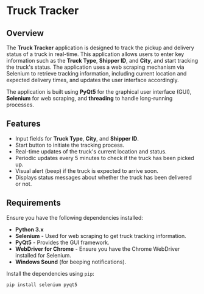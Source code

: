 # Truck Tracker

## Overview
The **Truck Tracker** application is designed to track the pickup and delivery status of a truck in real-time. This application allows users to enter key information such as the **Truck Type**, **Shipper ID**, and **City**, and start tracking the truck's status. The application uses a web scraping mechanism via Selenium to retrieve tracking information, including current location and expected delivery times, and updates the user interface accordingly.

The application is built using **PyQt5** for the graphical user interface (GUI), **Selenium** for web scraping, and **threading** to handle long-running processes.

## Features
- Input fields for **Truck Type**, **City**, and **Shipper ID**.
- Start button to initiate the tracking process.
- Real-time updates of the truck's current location and status.
- Periodic updates every 5 minutes to check if the truck has been picked up.
- Visual alert (beep) if the truck is expected to arrive soon.
- Displays status messages about whether the truck has been delivered or not.

## Requirements
Ensure you have the following dependencies installed:

- **Python 3.x**
- **Selenium** - Used for web scraping to get truck tracking information.
- **PyQt5** - Provides the GUI framework.
- **WebDriver for Chrome** - Ensure you have the Chrome WebDriver installed for Selenium.
- **Windows Sound** (for beeping notifications).

Install the dependencies using `pip`:
```bash
pip install selenium pyqt5
